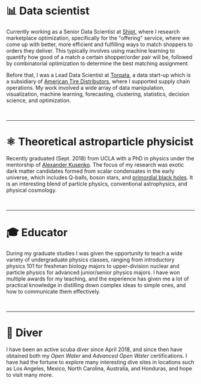 # 📊 Data scientist
Currently working as a Senior Data Scientist at [Shipt](https://www.shipt.com), where I research marketplace optimization, specifically for the "offering" service, where we come up with better, more efficient and fulfilling ways to match shoppers to orders they deliver.
This typically involves using machine learning to quantify how good of a match a certain shopper/order pair will be, followed by combinatorial optimization to determine the best matching assignment.

Before that, I was a Lead Data Scientist at [Torqata](https://torqata.com), a data start-up which is a subsidiary of [American Tire Distributors](https://www.atd-us.com/en), where I supported supply chain operations.
My work involved a wide array of data manipulation, visualization, machine learning, forecasting, clustering, statistics, decision science, and optimization.

<br><hr>

# ⚛️ Theoretical astroparticle physicist
Recently graduated (Sept. 2018) from UCLA with a PhD in physics under the mentorship of [Alexander Kusenko](http://www.physics.ucla.edu/~kusenko/). The focus of my research was exotic dark matter candidates formed from scalar condensates in the early universe, which includes Q-balls, boson stars, and [primordial black holes](http://newsroom.ucla.edu/releases/ucla-physicists-propose-new-theories-of-black-holes-from-the-very-early-universe). It is an interesting blend of particle physics, conventional astrophysics, and physical cosmology.

<br><hr>

# 🎓 Educator
During my graduate studies I was given the opportunity to teach a wide variety of undergraduate physics classes, ranging from introductory physics 101 for freshman biology majors to upper-division nuclear and particle physics for advanced junior/senior physics majors. I have won multiple awards for my teaching, and the experience has given me a lot of practical knowledge in distilling down complex ideas to simple ones, and how to communicate them effectively.

<br><hr>

# 🤿 Diver
I have been an active scuba diver since April 2018, and since then have obtained both my *Open Water* and *Advanced Open Water* certifications. I have had the fortune to explore many interesting dive sites in locations such as Los Angeles, Mexico, North Carolina, Australia, and Honduras, and hope to visit many more.